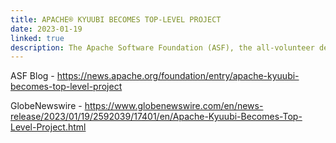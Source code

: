 ```yaml
---
title: APACHE® KYUUBI BECOMES TOP-LEVEL PROJECT
date: 2023-01-19
linked: true
description: The Apache Software Foundation (ASF), the all-volunteer developers, stewards, and incubators of more than 350 open source projects and initiatives, announced today Apache® Kyuubi has graduated and is now a Top-Level Project (TLP).
---
```

<!---
  Licensed under the Apache License, Version 2.0 (the "License");
  you may not use this file except in compliance with the License.
  You may obtain a copy of the License at

   http://www.apache.org/licenses/LICENSE-2.0

  Unless required by applicable law or agreed to in writing, software
  distributed under the License is distributed on an "AS IS" BASIS,
  WITHOUT WARRANTIES OR CONDITIONS OF ANY KIND, either express or implied.
  See the License for the specific language governing permissions and
  limitations under the License. See accompanying LICENSE file.
-->


ASF Blog - https://news.apache.org/foundation/entry/apache-kyuubi-becomes-top-level-project

GlobeNewswire - https://www.globenewswire.com/en/news-release/2023/01/19/2592039/17401/en/Apache-Kyuubi-Becomes-Top-Level-Project.html
